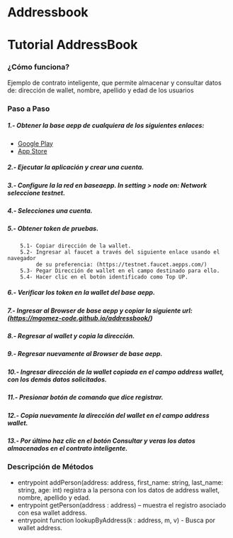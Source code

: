 # Addressbook
# Tutorial AddressBook

### ¿Cómo funciona?  

Ejemplo de contrato inteligente, que permite almacenar y consultar datos de: dirección de wallet, nombre, apellido y edad de los usuarios

### Paso a Paso
#####  1.- Obtener la base aepp de cualquiera de los siguientes enlaces:
  - [Google Play](https://play.google.com/store/apps/details?id=com.aeternity.base)
  - [App Store](https://apps.apple.com/ru/app/base-%C3%A6pp-wallet/id1458655724)
#####  2.- Ejecutar la aplicación y crear una cuenta.
#####  3.- Configure la la red en baseaepp. In setting > node on: Network seleccione testnet.
#####  4.- Selecciones una cuenta.
#####  5.- Obtener token de pruebas.
        5.1- Copiar dirección de la wallet.
        5.2- Ingresar al faucet a través del siguiente enlace usando el navegador 
             de su preferencia: (https://testnet.faucet.aepps.com/)
        5.3- Pegar Dirección de wallet en el campo destinado para ello.
        5.4- Hacer clic en el botón identificado como Top UP.
#####  6.- Verificar los token en la wallet del base aepp.
#####  7.- Ingresar al Browser de base aepp y copiar la siguiente url:(https://mgomez-code.github.io/addressbook/)
#####  8.- Regresar al wallet y copia la dirección.
#####  9.- Regresar nuevamente al Browser de base aepp.
#####  10.- Ingresar dirección de la wallet copiada en el campo address wallet, con los demás datos solicitados.
#####  11.- Presionar botón de comando que dice registrar.
#####  12.- Copia nuevamente la dirección del wallet en el campo address wallet.
#####  13.- Por último haz clic en el botón Consultar y veras los datos almacenados en el contrato inteligente.


### Descripción de Métodos
- entrypoint addPerson(address: address, first_name: string, last_name: string, age: int) registra a la persona con los datos de address wallet, nombre, apellido y edad.
- entrypoint getPerson(address : address) – muestra el registro asociado con esa wallet address.
- entrypoint function lookupByAddress(k : address, m, v) - Busca por wallet address.
